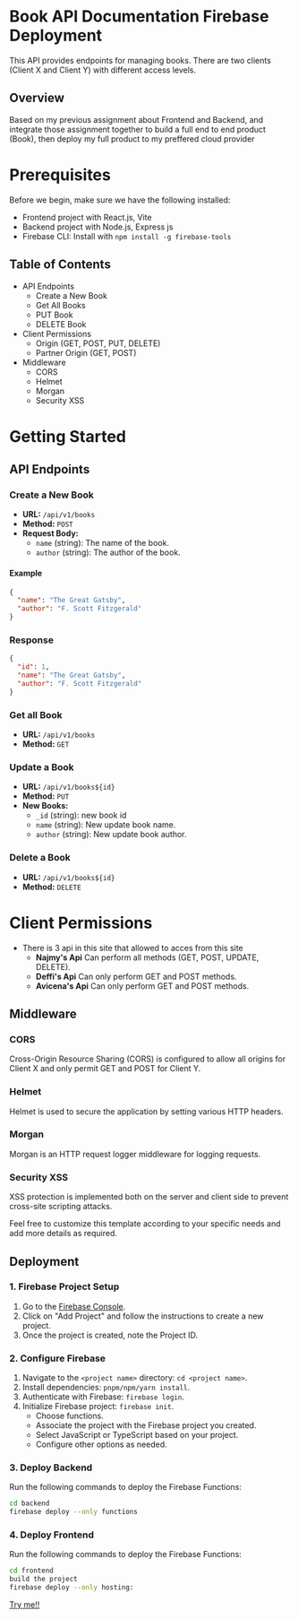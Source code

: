 
# Book API Documentation Firebase Deployment

This API provides endpoints for managing books. There are two clients (Client X and Client Y) with different access levels.


## Overview

Based on my previous assignment about Frontend and Backend, and integrate those assignment together to build a full end to end product (Book), then deploy my full product to my preffered cloud provider

# Prerequisites

Before we begin, make sure we have the following installed:

- Frontend project with React.js, Vite
- Backend project with Node.js, Express js
- Firebase CLI: Install with `npm install -g firebase-tools`

## Table of Contents

- API Endpoints
  - Create a New Book
  - Get All Books
  - PUT Book
  - DELETE Book
- Client Permissions
    - Origin (GET, POST, PUT, DELETE)
    - Partner Origin (GET, POST) 
- Middleware
  - CORS
  - Helmet
  - Morgan
  - Security XSS

# Getting Started
## API Endpoints

### Create a New Book

- **URL:** `/api/v1/books`
- **Method:** `POST`
- **Request Body:**
  - `name` (string): The name of the book.
  - `author` (string): The author of the book.

#### Example

```json
{
  "name": "The Great Gatsby",
  "author": "F. Scott Fitzgerald"
}
```

### Response
```json
{
  "id": 1,
  "name": "The Great Gatsby",
  "author": "F. Scott Fitzgerald"
}
```

### Get all Book

- **URL:** `/api/v1/books`
- **Method:** `GET`

### Update a Book

- **URL:** `/api/v1/books${id}`
- **Method:** `PUT`
- **New Books:**
    - `_id` (string): new book id
  - `name` (string): New update book name.
  - `author` (string): New update book author.

### Delete a Book

- **URL:** `/api/v1/books${id}`
- **Method:** `DELETE`

# Client Permissions
- There is 3 api in this site that allowed to acces from this site
    - **Najmy's Api** Can perform all methods (GET, POST, UPDATE, DELETE).
    - **Deffi's Api** Can only perform GET and POST methods.
    - **Avicena's Api** Can only perform GET and POST methods.

## Middleware
### CORS

Cross-Origin Resource Sharing (CORS) is configured to allow all origins for Client X and only permit GET and POST for Client Y.

### Helmet

Helmet is used to secure the application by setting various HTTP headers.

### Morgan

Morgan is an HTTP request logger middleware for logging requests.

### Security XSS

XSS protection is implemented both on the server and client side to prevent cross-site scripting attacks.

Feel free to customize this template according to your specific needs and add more details as required.


## Deployment

### 1. Firebase Project Setup

1. Go to the [Firebase Console](https://console.firebase.google.com/).
2. Click on "Add Project" and follow the instructions to create a new project.
3. Once the project is created, note the Project ID.

### 2. Configure Firebase

1. Navigate to the `<project name>` directory: `cd <project name>`.
2. Install dependencies: `pnpm/npm/yarn install`.
3. Authenticate with Firebase: `firebase login`.
4. Initialize Firebase project: `firebase init`.
   - Choose functions.
   - Associate the project with the Firebase project you created.
   - Select JavaScript or TypeScript based on your project.
   - Configure other options as needed.

### 3. Deploy Backend

Run the following commands to deploy the Firebase Functions:

```bash
cd backend
firebase deploy --only functions
```

### 4. Deploy Frontend

Run the following commands to deploy the Firebase Functions:

```bash
cd frontend
build the project
firebase deploy --only hosting:
```



[Try me!!](https://week-17-defficharlina.web.app)



